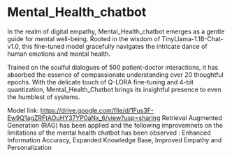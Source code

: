 # Mental_Health_chatbot
In the realm of digital empathy, Mental_Health_chatbot emerges as a gentle guide for mental well-being. Rooted in the wisdom of TinyLlama-1.1B-Chat-v1.0, this fine-tuned model gracefully navigates the intricate dance of human emotions and mental health.

Trained on the soulful dialogues of 500 patient-doctor interactions, it has absorbed the essence of compassionate understanding over 20 thoughtful epochs. With the delicate touch of Q-LORA fine-tuning and 4-bit quantization, Mental_Health_Chatbot brings its insightful presence to even the humblest of systems.


Model link: https://drive.google.com/file/d/1Fus3F-Ew9Q1agZRFtAOuHY37YP0aNx_6/view?usp=sharing 
Retrieval Augmented Generation (RAG) has been applied and the following improvemnets on the limitations of the mental health chatbot has been observed :
Enhanced Information Accuracy, 
Expanded Knowledge Base, 
Improved Empathy and Personalization
   
